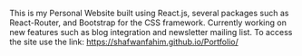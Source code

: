 This is my Personal Website built using React.js, several packages such as React-Router, and Bootstrap for the CSS framework. Currently working on new features such as blog integration and newsletter mailing list. 
To access the site use the link: 
https://shafwanfahim.github.io/Portfolio/ 
